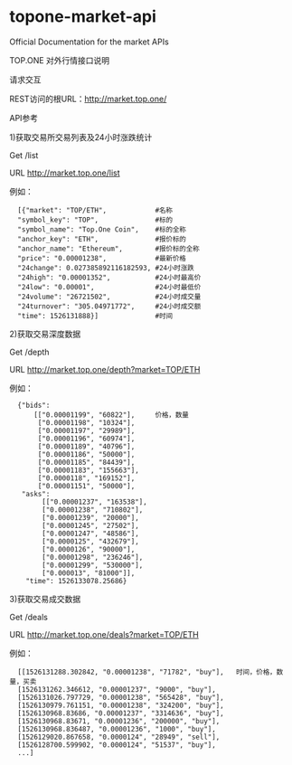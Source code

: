 # topone-market-api
Official Documentation for the market APIs

TOP.ONE 对外行情接口说明

请求交互

REST访问的根URL：http://market.top.one/


API参考

1)获取交易所交易列表及24小时涨跌统计

Get /list

URL http://market.top.one/list

例如：

      [{"market": "TOP/ETH",            #名称
      "symbol_key": "TOP",              #标的
      "symbol_name": "Top.One Coin",    #标的全称
      "anchor_key": "ETH",              #报价标的
      "anchor_name": "Ethereum",        #报价标的全称 
      "price": "0.00001238",            #最新价格
      "24change": 0.027385892116182593, #24小时涨跌  
      "24high": "0.00001352",           #24小时最高价
      "24low": "0.00001",               #24小时最低价
      "24volume": "26721502",           #24小时成交量
      "24turnover": "305.04971772",     #24小时成交额 
      "time": 1526131888}]              #时间


2)获取交易深度数据

Get /depth

URL http://market.top.one/depth?market=TOP/ETH

例如：

      {"bids":
          [["0.00001199", "60822"],     价格，数量
           ["0.00001198", "10324"], 
           ["0.00001197", "29989"],
           ["0.00001196", "60974"], 
           ["0.00001189", "40796"], 
           ["0.00001186", "50000"],
           ["0.00001185", "84439"],
           ["0.00001183", "155663"],
           ["0.0000118", "169152"], 
           ["0.00001151", "50000"],
       "asks":
            [["0.00001237", "163538"], 
            ["0.00001238", "710802"], 
            ["0.00001239", "20000"], 
            ["0.00001245", "27502"],
            ["0.00001247", "48586"], 
            ["0.0000125", "432679"],
            ["0.0000126", "90000"],
            ["0.00001298", "236246"],
            ["0.00001299", "530000"], 
            ["0.000013", "81000"]], 
        "time": 1526133078.25686}

3)获取交易成交数据

Get /deals

URL http://market.top.one/deals?market=TOP/ETH

例如：

      [[1526131288.302842, "0.00001238", "71782", "buy"],   时间，价格，数量，买卖
      [1526131262.346612, "0.00001237", "9000", "buy"], 
      [1526131026.797729, "0.00001238", "565428", "buy"], 
      [1526130979.761151, "0.00001238", "324200", "buy"], 
      [1526130968.83686, "0.00001237", "3314636", "buy"],
      [1526130968.83671, "0.00001236", "200000", "buy"],
      [1526130968.836487, "0.00001236", "1000", "buy"],
      [1526129020.867658, "0.0000124", "28949", "sell"],
      [1526128700.599902, "0.0000124", "51537", "buy"], 
      ...]
